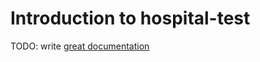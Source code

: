 # Introduction to hospital-test

TODO: write [great documentation](http://jacobian.org/writing/what-to-write/)
